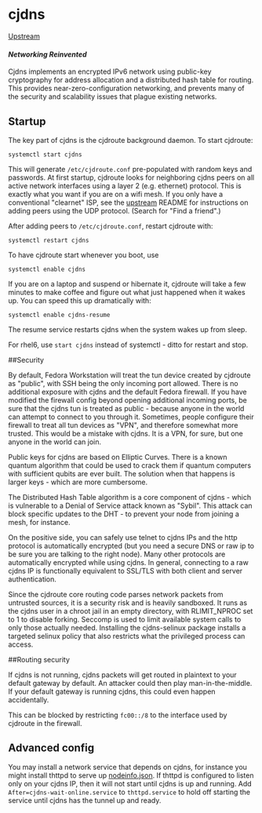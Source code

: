 # cjdns

[Upstream](README.md)

#### *Networking Reinvented*

Cjdns implements an encrypted IPv6 network using public-key cryptography for
address allocation and a distributed hash table for routing. This provides
near-zero-configuration networking, and prevents many of the security and
scalability issues that plague existing networks.

## Startup

The key part of cjdns is the cjdroute background daemon.  To start cjdroute:

    systemctl start cjdns

This will generate `/etc/cjdroute.conf` pre-populated with random keys and
passwords.  At first startup, cjdroute looks for neighboring cjdns peers
on all active network interfaces using a layer 2 (e.g. ethernet) protocol.
This is exactly what you want if you are on a wifi mesh.  If you only have a
conventional "clearnet" ISP, see the [upstream](README.md) README for
instructions on adding peers using the UDP protocol.  (Search for "Find a
friend".)

After adding peers to `/etc/cjdroute.conf`, restart cjdroute with:

    systemctl restart cjdns

To have cjdroute start whenever you boot, use

    systemctl enable cjdns

If you are on a laptop and suspend or hibernate it, cjdroute will take a few
minutes to make coffee and figure out what just happened when it wakes up.  You
can speed this up dramatically with:

    systemctl enable cjdns-resume

The resume service restarts cjdns when the system wakes up from sleep.

For rhel6, use ```start cjdns``` instead of systemctl - ditto for restart
and stop.

##Security

By default, Fedora Workstation will treat the tun device created by cjdroute as
"public", with SSH being the only incoming port allowed.  There is no
additional exposure with cjdns and the default Fedora firewall.  If you have
modified the firewall config beyond opening additional incoming ports, be sure
that the cjdns tun is treated as public - because anyone in the world can
attempt to connect to you through it.  Sometimes, people configure their
firewall to treat all tun devices as "VPN", and therefore somewhat more
trusted.  This would be a mistake with cjdns.  It is a VPN, for sure, but one
anyone in the world can join.

Public keys for cjdns are based on Elliptic Curves.  There is a known quantum
algorithm that could be used to crack them if quantum computers with sufficient
qubits are ever built.  The solution when that happens is larger keys - which
are more cumbersome.

The Distributed Hash Table algorithm is a core component of cjdns - which is
vulnerable to a Denial of Service attack known as "Sybil".  This attack can
block specific updates to the DHT - to prevent your node from joining a mesh,
for instance.

On the positive side, you can safely use telnet to cjdns IPs and the http
protocol is automatically encrypted (but you need a secure DNS or raw ip to be
sure you are talking to the right node).  Many other protocols are
automatically encrypted while using cjdns.  In general, connecting to a raw
cjdns IP is functionally equivalent to SSL/TLS with both client and server
authentication.

Since the cjdroute core routing code parses network packets from untrusted
sources, it is a security risk and is heavily sandboxed.  It runs as the cjdns
user in a chroot jail in an empty directory, with RLIMIT_NPROC set to 1 to
disable forking.  Seccomp is used to limit available system calls to only those
actually needed.  Installing the cjdns-selinux package installs a targeted
selinux policy that also restricts what the privileged process can access.

##Routing security

If cjdns is not running, cjdns packets will get routed in plaintext
to your default gateway by default.  An attacker could then play
man-in-the-middle.  If your default gateway is running cjdns, this
could even happen accidentally.

This can be blocked by restricting ```fc00::/8``` to the interface 
used by cjdroute in the firewall. 

## Advanced config

You may install a network service that depends on cjdns, for instance you might
install thttpd to serve up
[nodeinfo.json](https://docs.meshwith.me/en/cjdns/nodeinfo.json.html).  If
thttpd is configured to listen only on your cjdns IP, then it will not start
until cjdns is up and running.  Add ```After=cjdns-wait-online.service``` to
```thttpd.service``` to hold off starting the service until cjdns has the
tunnel up and ready.

